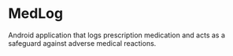 # MedLog
Android application that logs prescription medication and acts as a safeguard against adverse medical reactions.
